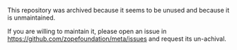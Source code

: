 This repository was archived because it seems to be unused and because it is unmaintained.

If you are willing to maintain it, please open an issue in https://github.com/zopefoundation/meta/issues and request its un-achival.
